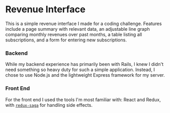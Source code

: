 # Revenue Interface

This is a simple revenue interface I made for a coding challenge. Features include
a page summary with relevant data, an adjustable line graph comparing monthly
revenues over past months, a table listing all subscriptions, and a form for entering new subscriptions.

### Backend

While my backend experience has primarily been with Rails, I knew I didn't need
something so heavy duty for such a simple application. Instead, I chose to use Node.js and the
lightweight Express framework for my server.

### Front End

For the front end I used the tools I'm most familiar with: React and Redux, with
[`redux-saga`](https://github.com/redux-saga/redux-saga) for handling side effects.
